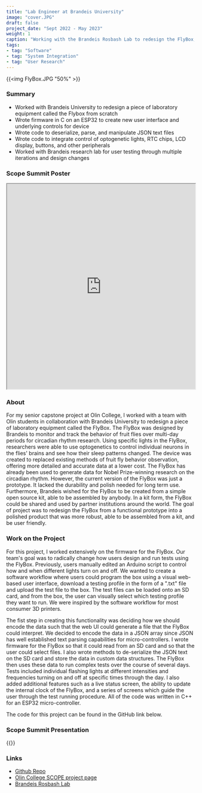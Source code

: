 ```yaml
---
title: "Lab Engineer at Brandeis University"
image: "cover.JPG"
draft: false
project_date: "Sept 2022 - May 2023"
weight: 1
caption: "Working with the Brandeis Rosbash Lab to redesign the FlyBox, a Drosophila Activity Monitor"
tags: 
- tag: "Software"
- tag: "System Integration"
- tag: "User Research"
---
```


{{<img FlyBox.JPG "50%" >}}

### Summary

- Worked with Brandeis University to redesign a piece of laboratory equipment called the Flybox from scratch
- Wrote firmware in C on an ESP32 to create new user interface and underlying controls for device
- Wrote code to deserialize, parse, and manipulate JSON text files
- Wrote code to integrate control of optogenetic lights, RTC chips, LCD display, buttons, and other peripherals 
- Worked with Brandeis research lab for user testing through multiple iterations and design changes

### Scope Summit Poster

<iframe src="https://drive.google.com/file/d/19ff80HY2qeMLv_a6H1LmFTKAPSMkIdd6/preview" width="100%" id="Iframe" height="550"> </iframe>


### About

For my senior capstone project at Olin College, I worked with a team with Olin students in collaboration with Brandeis University to redesign a piece of laboratory equipment called the FlyBox. The FlyBox was designed by Brandeis to monitor and track the behavior of fruit flies over multi-day periods for circadian rhythm research. Using specific lights in the FlyBox, researchers were able to use optogenetics to control individual neurons in the flies' brains and see how their sleep patterns changed. The device was created to replaced existing methods of fruit fly behavior observation, offering more detailed and accurate data at a lower cost. The FlyBox has already been used to generate data for Nobel Prize-winning research on the circadian rhythm. However, the current version of the FlyBox was just a prototype. It lacked the durability and polish needed for long term use. Furthermore, Brandeis wished for the FlyBox to be created from a simple open source kit, able to be assembled by anybody. In a kit form, the FlyBox could be shared and used by partner institutions around the world. The goal of project was to redesign the FlyBox from a functional prototype into a polished product that was more robust, able to be assembled from a kit, and be user friendly.

### Work on the Project

For this project, I worked extensively on the firmware for the FlyBox. Our team's goal was to radically change how users design and run tests using the FlyBox. Previously, users manually edited an Arduino script to control how and when different lights turn on and off. We wanted to create a software workflow where users could program the box using a visual web-based user interface, download a testing profile in the form of a ".txt" file and upload the test file to the box. The test files can be loaded onto an SD card, and from the box, the user can visually select which testing profile they want to run. We were inspired by the software workflow for most consumer 3D printers. 

The fist step in creating this functionality was deciding how we should encode the data such that the web UI could generate a file that the FlyBox could interpret. We decided to encode the data in a JSON array since JSON has well established text parsing capabilities for micro-controllers. I wrote firmware for the FlyBox so that it could read from an SD card and so that the user could select files. I also wrote methods to de-serialize the JSON text on the SD card and store the data in custom data structures. The FlyBox then uses these data to run complex tests over the course of several days. Tests included individual flashing lights at different intensities and frequencies turning on and off at specific times through the day. I also added additional features such as a live status screen, the ability to update the internal clock of the FlyBox, and a series of screens which guide the user through the test running procedure. All of the code was written in C++ for an ESP32 micro-controller. 

The code for this project can be found in the GitHub link below.

### Scope Summit Presentation

{{<youtube nXNCLWPsdFo >}}


### Links
- [Github Repo](https://github.com/ctallum/FlyBox)
- [Olin College SCOPE project page](https://www.olin.edu/research/brandeis-university-rosbash-lab)
- [Brandeis Rosbash Lab](http://www.bio.brandeis.edu/rosbash-lab/index.php/research/)

